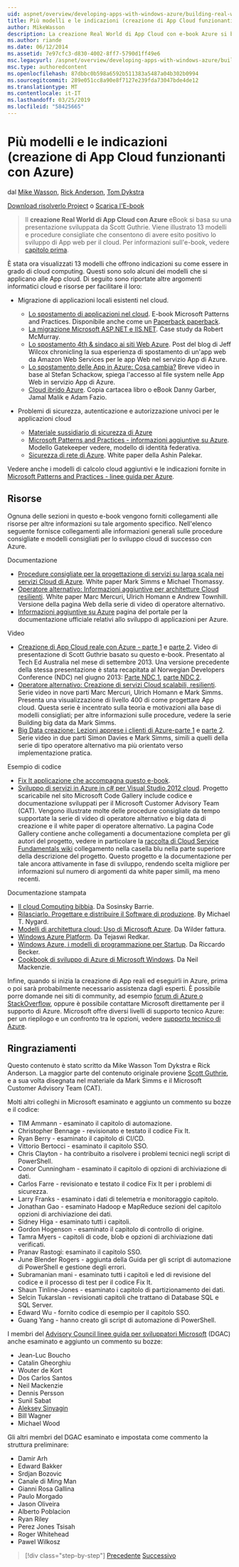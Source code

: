 ```yaml
---
uid: aspnet/overview/developing-apps-with-windows-azure/building-real-world-cloud-apps-with-windows-azure/more-patterns-and-guidance
title: Più modelli e le indicazioni (creazione di App Cloud funzionanti con Azure) | Microsoft Docs
author: MikeWasson
description: La creazione Real World di App Cloud con e-book Azure si basa su una presentazione sviluppata da Scott Guthrie. Viene spiegato 13 modelli e procedure consigliate che egli può...
ms.author: riande
ms.date: 06/12/2014
ms.assetid: 7e97cfc3-d830-4002-8ff7-5790d1ff49e6
msc.legacyurl: /aspnet/overview/developing-apps-with-windows-azure/building-real-world-cloud-apps-with-windows-azure/more-patterns-and-guidance
msc.type: authoredcontent
ms.openlocfilehash: 87dbbc0b598a6592b511383a5487a04b302b0994
ms.sourcegitcommit: 289e051cc8a90e8f7127e239fda73047bde4de12
ms.translationtype: MT
ms.contentlocale: it-IT
ms.lasthandoff: 03/25/2019
ms.locfileid: "58425665"
---
```

<a name="more-patterns-and-guidance-building-real-world-cloud-apps-with-azure"></a>Più modelli e le indicazioni (creazione di App Cloud funzionanti con Azure)
====================
dal [Mike Wasson](https://github.com/MikeWasson), [Rick Anderson]((https://twitter.com/RickAndMSFT)), [Tom Dykstra](https://github.com/tdykstra)

[Download risolverlo Project](http://code.msdn.microsoft.com/Fix-It-app-for-Building-cdd80df4) o [Scarica l'E-book](http://blogs.msdn.com/b/microsoft_press/archive/2014/07/23/free-ebook-building-cloud-apps-with-microsoft-azure.aspx)

> Il **creazione Real World di App Cloud con Azure** eBook si basa su una presentazione sviluppata da Scott Guthrie. Viene illustrato 13 modelli e procedure consigliate che consentono di avere esito positivo lo sviluppo di App web per il cloud. Per informazioni sull'e-book, vedere [capitolo prima](introduction.md).


È stata ora visualizzati 13 modelli che offrono indicazioni su come essere in grado di cloud computing. Questi sono solo alcuni dei modelli che si applicano alle App cloud. Di seguito sono riportate altre argomenti informatici cloud e risorse per facilitare il loro:

- Migrazione di applicazioni locali esistenti nel cloud. 

    - [Lo spostamento di applicazioni nel cloud](https://msdn.microsoft.com/library/ff728592.aspx). E-book Microsoft Patterns and Practices. Disponibile anche come un [Paperback paperback](https://www.amazon.com/dp/1621140202).
    - [La migrazione Microsoft ASP.NET e IIS.NET](https://go.microsoft.com/fwlink/?LinkId=400656). Case study da Robert McMurray.
    - [Lo spostamento 4th &amp; sindaco ai siti Web Azure](http://www.jeff.wilcox.name/2013/04/4thandmayor-azure-websites/). Post del blog di Jeff Wilcox chronicling la sua esperienza di spostamento di un'app web da Amazon Web Services per le app Web nel servizio App di Azure.
    - [Lo spostamento delle App in Azure: Cosa cambia?](https://azure.microsoft.com/documentation/videos/web-sites-internals-and-the-file-system/) Breve video in base al Stefan Schackow, spiega l'accesso al file system nelle App Web in servizio App di Azure.
    - [Cloud ibrido Azure](https://www.amazon.com/dp/B00EOP4UQW). Copia cartacea libro o eBook Danny Garber, Jamal Malik e Adam Fazio.
- Problemi di sicurezza, autenticazione e autorizzazione univoci per le applicazioni cloud

    - [Materiale sussidiario di sicurezza di Azure](https://azure.microsoft.com/blog/2014/02/10/best-practices-windows-azure-websites-waws/)
    - [Microsoft Patterns and Practices - informazioni aggiuntive su Azure](https://msdn.microsoft.com/library/dn568099.aspx). Modello Gatekeeper vedere, modello di identità federativa.
    - [Sicurezza di rete di Azure](https://download.microsoft.com/download/4/3/9/43902EC9-410E-4875-8800-0788BE146A3D/Windows%20Azure%20Network%20Security%20Whitepaper%20-%20FINAL.docx). White paper della Ashin Palekar.

Vedere anche i modelli di calcolo cloud aggiuntivi e le indicazioni fornite in [Microsoft Patterns and Practices - linee guida per Azure](https://msdn.microsoft.com/library/dn568099.aspx).

<a id="resources"></a>
## <a name="resources"></a>Risorse

Ognuna delle sezioni in questo e-book vengono forniti collegamenti alle risorse per altre informazioni su tale argomento specifico. Nell'elenco seguente fornisce collegamenti alle informazioni generali sulle procedure consigliate e modelli consigliati per lo sviluppo cloud di successo con Azure.

Documentazione

- [Procedure consigliate per la progettazione di servizi su larga scala nei servizi Cloud di Azure](https://msdn.microsoft.com/library/windowsazure/jj717232.aspx). White paper Mark Simms e Michael Thomassy.
- [Operatore alternativo: Informazioni aggiuntive per architetture Cloud resilienti](https://msdn.microsoft.com/library/windowsazure/jj853352.aspx). White paper Marc Mercuri, Ulrich Homann e Andrew Townhill. Versione della pagina Web della serie di video di operatore alternativo.
- [Informazioni aggiuntive su Azure](https://azure.microsoft.com/develop/net/guidance/) pagina del portale per la documentazione ufficiale relativi allo sviluppo di applicazioni per Azure.

Video

- [Creazione di App Cloud reale con Azure - parte 1](https://channel9.msdn.com/Events/TechEd/Australia/2013/AZR324) e [parte 2](https://channel9.msdn.com/Events/TechEd/Australia/2013/AZR325). Video di presentazione di Scott Guthrie basato su questo e-book. Presentato al Tech Ed Australia nel mese di settembre 2013. Una versione precedente della stessa presentazione è stata recapitata al Norwegian Developers Conference (NDC) nel giugno 2013: [Parte NDC 1](http://vimeo.com/68215538), [parte NDC 2](http://vimeo.com/68215602).
- [Operatore alternativo: Creazione di servizi Cloud scalabili, resilienti](https://channel9.msdn.com/Series/FailSafe). Serie video in nove parti Marc Mercuri, Ulrich Homann e Mark Simms. Presenta una visualizzazione di livello 400 di come progettare App cloud. Questa serie è incentrato sulla teoria e motivazioni alla base di modelli consigliati; per altre informazioni sulle procedure, vedere la serie Building big data da Mark Simms.
- [Big Data creazione: Lezioni apprese i clienti di Azure-parte 1](https://channel9.msdn.com/Events/Build/2012/3-029) e [parte 2](https://channel9.msdn.com/Events/Build/2012/3-030). Serie video in due parti Simon Davies e Mark Simms, simili a quelli della serie di tipo operatore alternativo ma più orientato verso implementazione pratica.

Esempio di codice

- [Fix It applicazione che accompagna questo e-book](https://code.msdn.microsoft.com/Fix-It-app-for-Building-cdd80df4?cdn_id=2013-12-03-002).
- [Sviluppo di servizi in Azure in c# per Visual Studio 2012 cloud](https://aka.ms/csf). Progetto scaricabile nel sito Microsoft Code Gallery include codice e documentazione sviluppati per il Microsoft Customer Advisory Team (CAT). Vengono illustrate molte delle procedure consigliate da tempo supportate la serie di video di operatore alternativo e big data di creazione e il white paper di operatore alternativo. La pagina Code Gallery contiene anche collegamenti a documentazione completa per gli autori del progetto, vedere in particolare la [raccolta di Cloud Service Fundamentals wiki](https://social.technet.microsoft.com/wiki/contents/articles/17987.cloud-service-fundamentals.aspx) collegamento nella casella blu nella parte superiore della descrizione del progetto. Questo progetto e la documentazione per tale ancora attivamente in fase di sviluppo, rendendo scelta migliore per informazioni sul numero di argomenti da white paper simili, ma meno recenti.

Documentazione stampata

- [Il cloud Computing bibbia](https://www.amazon.com/dp/0470903562). Da Sosinsky Barrie.
- [Rilasciarlo. Progettare e distribuire il Software di produzione](https://www.amazon.com/Release-It-Production-Ready-Pragmatic-Programmers/dp/0978739213). By Michael T. Nygard.
- [Modelli di architettura cloud: Uso di Microsoft Azure](http://shop.oreilly.com/product/0636920023777.do). Da Wilder fattura.
- [Windows Azure Platform](https://www.amazon.com/dp/1430235632). Da Tejaswi Redkar.
- [Windows Azure, i modelli di programmazione per Startup](https://www.amazon.com/dp/1849685606). Da Riccardo Becker.
- [Cookbook di sviluppo di Azure di Microsoft Windows](https://www.amazon.com/dp/1849682224). Da Neil Mackenzie.

Infine, quando si inizia la creazione di App reali ed eseguirli in Azure, prima o poi sarà probabilmente necessario assistenza dagli esperti. È possibile porre domande nei siti di community, ad esempio [forum di Azure o StackOverflow](https://azure.microsoft.com/support/forums/), oppure è possibile contattare Microsoft direttamente per il supporto di Azure. Microsoft offre diversi livelli di supporto tecnico Azure: per un riepilogo e un confronto tra le opzioni, vedere [supporto tecnico di Azure](https://azure.microsoft.com/support/plans/).

<a id="acknowledgments"></a>
## <a name="acknowledgments"></a>Ringraziamenti

Questo contenuto è stato scritto da Mike Wasson Tom Dykstra e Rick Anderson. La maggior parte del contenuto originale proviene [Scott Guthrie](https://weblogs.asp.net/scottgu/), e a sua volta disegnata nel materiale da Mark Simms e il Microsoft Customer Advisory Team (CAT).

Molti altri colleghi in Microsoft esaminato e aggiunto un commento su bozze e il codice:

- TIM Ammann - esaminato il capitolo di automazione.
- Christopher Bennage - revisionato e testato il codice Fix It.
- Ryan Berry - esaminato il capitolo di CI/CD.
- Vittorio Bertocci - esaminato il capitolo SSO.
- Chris Clayton - ha contribuito a risolvere i problemi tecnici negli script di PowerShell.
- Conor Cunningham - esaminato il capitolo di opzioni di archiviazione di dati.
- Carlos Farre - revisionato e testato il codice Fix It per i problemi di sicurezza.
- Larry Franks - esaminato i dati di telemetria e monitoraggio capitolo.
- Jonathan Gao - esaminato Hadoop e MapReduce sezioni del capitolo opzioni di archiviazione dei dati.
- Sidney Higa - esaminato tutti i capitoli.
- Gordon Hogenson - esaminato il capitolo di controllo di origine.
- Tamra Myers - capitoli di code, blob e opzioni di archiviazione dati verificati.
- Pranav Rastogi: esaminato il capitolo SSO.
- June Blender Rogers - aggiunta della Guida per gli script di automazione di PowerShell e gestione degli errori.
- Subramanian mani - esaminato tutti i capitoli e led di revisione del codice e il processo di test per il codice Fix It.
- Shaun Tinline-Jones - esaminato i capitolo di partizionamento dei dati.
- Selcin Tukarslan - revisionati capitoli che trattano di Database SQL e SQL Server.
- Edward Wu - fornito codice di esempio per il capitolo SSO.
- Guang Yang - hanno creato gli script di automazione di PowerShell.

I membri del [Advisory Council linee guida per sviluppatori Microsoft](https://aka.ms/DGAC) (DGAC) anche esaminato e aggiunto un commento su bozze:

- Jean-Luc Boucho
- Catalin Gheorghiu
- Wouter de Kort
- Dos Carlos Santos
- Neil Mackenzie
- Dennis Persson
- Sunil Sabat
- [Aleksey Sinyagin](http://www.linkedin.com/in/sinyagin)
- Bill Wagner
- Michael Wood

Gli altri membri del DGAC esaminato e impostata come commento la struttura preliminare:

- Damir Arh
- Edward Bakker
- Srdjan Bozovic
- Canale di Ming Man
- Gianni Rosa Gallina
- Paulo Morgado
- Jason Oliveira
- Alberto Poblacion
- Ryan Riley
- Perez Jones Tsisah
- Roger Whitehead
- Pawel Wilkosz

> [!div class="step-by-step"]
> [Precedente](queue-centric-work-pattern.md)
> [Successivo](the-fix-it-sample-application.md)
